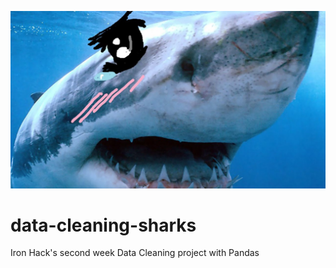 ![cover](https://github.com/Kohkitos/data-cleaning-sharks/blob/main/img/shark.jpg)

# data-cleaning-sharks
Iron Hack's second week Data Cleaning project with Pandas
